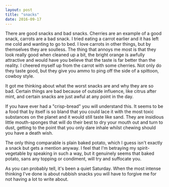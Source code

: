 ```yaml
---
layout: post
title: "snacks"
date: 2016-09-17
---
```

There are good snacks and bad snacks. Cherries are an example of a good snack, carrots are a bad snack. I tried eating a carrot earlier and it has left me cold and wanting to go to bed. I love carrots in other things, but by themselves they are soulless. The thing that annoys me most is that they look really good when cleaned up a bit, the bright orange is awfully attractive and would have you believe that the taste is far better than the reality. I cheered myself up from the carrot with some cherries. Not only do they taste good, but they give you ammo to ping off the side of a spittoon, cowboy style.

It got me thinking about what the worst snacks are and why they are so bad. Certain things are bad because of outside influence, like citrus after mint, and certain snacks are just awful at any point in the day.

If you have ever had a "crisp-bread" you will understand this. It seems to be a food that by itself is so bland that you could lace it with the most toxic substances on the planet and it would still taste like sand. They are insidious little mouth-sponges that will do their best to dry your mouth out and turn to dust, getting to the point that you only dare inhale whilst chewing should you have a death wish.

The only thing comparable is plain baked potato, which I guess isn't exactly a snack but gets a mention anyway. I feel that I'm betraying my spirit-vegetable by speaking in such a way, but it genuinely seems that baked potato, sans any topping or condiment, will try and suffocate you.

As you can probably tell, it's been a quiet Saturday. When the most intense thinking I've done is about rubbish snacks you will have to forgive me for not having a lot to write about.

